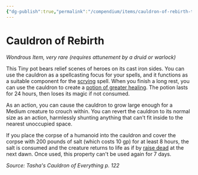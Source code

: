 ```yaml
---
{"dg-publish":true,"permalink":"/compendium/items/cauldron-of-rebirth-tce/","tags":["compendium/src/5e/tce","item/attunement/required","item/rarity/very-rare","item/wondrous"]}
---
```


# Cauldron of Rebirth
*Wondrous Item, very rare (requires attunement by a druid or warlock)*  


This Tiny pot bears relief scenes of heroes on its cast iron sides. You can use the cauldron as a spellcasting focus for your spells, and it functions as a suitable component for the [scrying](compendium/spells/scrying.md) spell. When you finish a long rest, you can use the cauldron to create a [potion of greater healing](compendium/items/potion-of-greater-healing.md). The potion lasts for 24 hours, then loses its magic if not consumed.

As an action, you can cause the cauldron to grow large enough for a Medium creature to crouch within. You can revert the cauldron to its normal size as an action, harmlessly shunting anything that can't fit inside to the nearest unoccupied space.

If you place the corpse of a humanoid into the cauldron and cover the corpse with 200 pounds of salt (which costs 10 gp) for at least 8 hours, the salt is consumed and the creature returns to life as if by [raise dead](compendium/spells/raise-dead.md) at the next dawn. Once used, this property can't be used again for 7 days.

*Source: Tasha's Cauldron of Everything p. 122*
